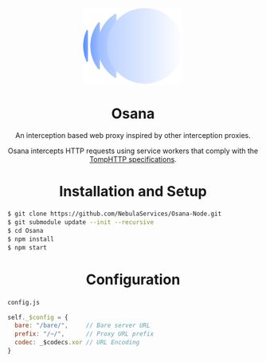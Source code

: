 <p align="center">
  <img src="static/icon.png" style="width: 200px;">
</p>
<h1 align="center">Osana</h1>
<p align="center">An interception based web proxy inspired by other interception proxies.</p>

<p align="center">Osana intercepts HTTP requests using service workers that comply with the <a href="https://github.com/tomphttp/specifications">TompHTTP specifications</a>.</p>

<h1 align="center">Installation and Setup</h1>

```bash
$ git clone https://github.com/NebulaServices/Osana-Node.git
$ git submodule update --init --recursive
$ cd Osana
$ npm install
$ npm start
```

<h1 align="center">Configuration</h1>
  
`config.js`

```js
self._$config = {
  bare: "/bare/",     // Bare server URL
  prefix: "/~/",      // Proxy URL prefix
  codec: _$codecs.xor // URL Encoding
}
```
